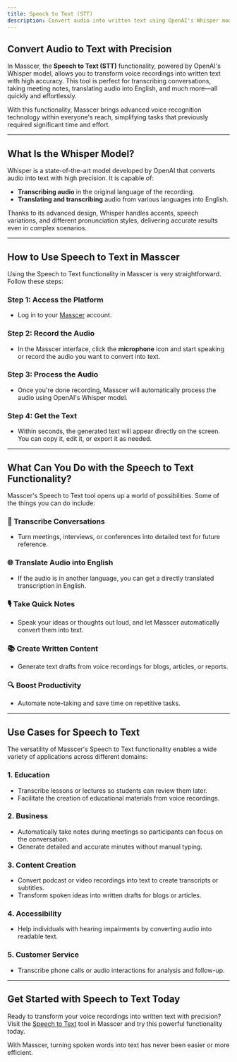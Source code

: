 ```yaml
---
title: Speech to Text (STT)
description: Convert audio into written text using OpenAI's Whisper model in Masscer.
---
```


## Convert Audio to Text with Precision

In Masscer, the **Speech to Text (STT)** functionality, powered by OpenAI's Whisper model, allows you to transform voice recordings into written text with high accuracy. This tool is perfect for transcribing conversations, taking meeting notes, translating audio into English, and much more—all quickly and effortlessly.

With this functionality, Masscer brings advanced voice recognition technology within everyone's reach, simplifying tasks that previously required significant time and effort.

---

## What Is the Whisper Model?

Whisper is a state-of-the-art model developed by OpenAI that converts audio into text with high precision. It is capable of:

- **Transcribing audio** in the original language of the recording.
- **Translating and transcribing** audio from various languages into English.

Thanks to its advanced design, Whisper handles accents, speech variations, and different pronunciation styles, delivering accurate results even in complex scenarios.

---

## How to Use Speech to Text in Masscer

Using the Speech to Text functionality in Masscer is very straightforward. Follow these steps:

### Step 1: Access the Platform
- Log in to your <a href="https://masscer-ai.ngrok.app/" target="_blank">Masscer</a> account.

### Step 2: Record the Audio
- In the Masscer interface, click the **microphone** icon and start speaking or record the audio you want to convert into text.

### Step 3: Process the Audio
- Once you're done recording, Masscer will automatically process the audio using OpenAI's Whisper model.

### Step 4: Get the Text
- Within seconds, the generated text will appear directly on the screen. You can copy it, edit it, or export it as needed.

---

## What Can You Do with the Speech to Text Functionality?

Masscer's Speech to Text tool opens up a world of possibilities. Some of the things you can do include:

### 📝 Transcribe Conversations
- Turn meetings, interviews, or conferences into detailed text for future reference.

### 🌐 Translate Audio into English
- If the audio is in another language, you can get a directly translated transcription in English.

### 🎙️ Take Quick Notes
- Speak your ideas or thoughts out loud, and let Masscer automatically convert them into text.

### 📚 Create Written Content
- Generate text drafts from voice recordings for blogs, articles, or reports.

### 🔍 Boost Productivity
- Automate note-taking and save time on repetitive tasks.

---

## Use Cases for Speech to Text

The versatility of Masscer's Speech to Text functionality enables a wide variety of applications across different domains:

### 1. **Education**
- Transcribe lessons or lectures so students can review them later.
- Facilitate the creation of educational materials from voice recordings.

### 2. **Business**
- Automatically take notes during meetings so participants can focus on the conversation.
- Generate detailed and accurate minutes without manual typing.

### 3. **Content Creation**
- Convert podcast or video recordings into text to create transcripts or subtitles.
- Transform spoken ideas into written drafts for blogs or articles.

### 4. **Accessibility**
- Help individuals with hearing impairments by converting audio into readable text.

### 5. **Customer Service**
- Transcribe phone calls or audio interactions for analysis and follow-up.

---

## Get Started with Speech to Text Today

Ready to transform your voice recordings into written text with precision? Visit the <a href="https://masscer-ai.ngrok.app/" target="_blank">Speech to Text</a> tool in Masscer and try this powerful functionality today.

With Masscer, turning spoken words into text has never been easier or more efficient.

